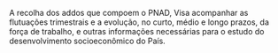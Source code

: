 A recolha dos addos que compoem o PNAD, Visa acompanhar as flutuações trimestrais e a evolução, no curto, médio e longo prazos, da força de trabalho, e outras informações necessárias para o estudo do desenvolvimento socioeconômico do País.
